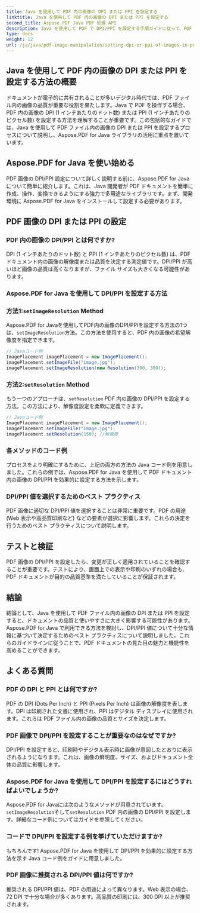 ```yaml
---
title: Java を使用して PDF 内の画像の DPI または PPI を設定する
linktitle: Java を使用して PDF 内の画像の DPI または PPI を設定する
second_title: Aspose.PDF Java PDF 処理 API
description: Java を使用して PDF で DPI/PPI を設定する手順ガイドに従って、PDF の画像品質を最適化します。印刷やデジタル表示用にドキュメントを強化する方法を学びます。
type: docs
weight: 12
url: /ja/java/pdf-image-manipulation/setting-dpi-or-ppi-of-images-in-pdf-using-java/
---
```


## Java を使用して PDF 内の画像の DPI または PPI を設定する方法の概要

ドキュメントが電子的に共有されることが多いデジタル時代では、PDF ファイル内の画像の品質が重要な役割を果たします。Java で PDF を操作する場合、PDF 内の画像の DPI (1 インチあたりのドット数) または PPI (1 インチあたりのピクセル数) を設定する方法を理解することが重要です。この包括的なガイドでは、Java を使用して PDF ファイル内の画像の DPI または PPI を設定するプロセスについて説明し、Aspose.PDF for Java ライブラリの活用に重点を置いています。

## Aspose.PDF for Java を使い始める

PDF 画像の DPI/PPI 設定について詳しく説明する前に、Aspose.PDF for Java について簡単に紹介します。これは、Java 開発者が PDF ドキュメントを簡単に作成、操作、変換できるようにする強力で多用途なライブラリです。まず、開発環境に Aspose.PDF for Java をインストールして設定する必要があります。

## PDF 画像の DPI または PPI の設定

### PDF 内の画像の DPI/PPI とは何ですか?

DPI (1 インチあたりのドット数) と PPI (1 インチあたりのピクセル数) は、PDF ドキュメント内の画像の解像度または品質を決定する測定値です。DPI/PPI が高いほど画像の品質は高くなりますが、ファイル サイズも大きくなる可能性があります。

### Aspose.PDF for Java を使用して DPI/PPI を設定する方法

### 方法1:`setImageResolution` Method

 Aspose.PDF for Javaを使用してPDF内の画像のDPI/PPIを設定する方法の1つは、`setImageResolution`方法。この方法を使用すると、PDF 内の画像の希望解像度を指定できます。

```java
// Javaコード例
ImagePlacement imagePlacement = new ImagePlacement();
imagePlacement.setImageFile("image.jpg");
imagePlacement.setImageResolution(new Resolution(300, 300));
```

### 方法2:`setResolution` Method

もう一つのアプローチは、`setResolution` PDF 内の画像の DPI/PPI を設定する方法。この方法により、解像度設定を柔軟に定義できます。

```java
// Javaコード例
ImagePlacement imagePlacement = new ImagePlacement();
imagePlacement.setImageFile("image.jpg");
imagePlacement.setResolution(150); //解像度
```

### 各メソッドのコード例

プロセスをより明確にするために、上記の両方の方法の Java コード例を用意しました。これらの例では、Aspose.PDF for Java を使用して PDF ドキュメント内の画像の DPI/PPI を効果的に設定する方法を示します。

### DPI/PPI 値を選択するためのベスト プラクティス

PDF 画像に適切な DPI/PPI 値を選択することは非常に重要です。PDF の用途 (Web 表示や高品質印刷など) などの要素が選択に影響します。これらの決定を行うためのベスト プラクティスについて説明します。

## テストと検証

PDF 画像の DPI/PPI を設定したら、変更が正しく適用されていることを確認することが重要です。テストにより、画面上での表示や印刷のいずれの場合も、PDF ドキュメントが目的の品質基準を満たしていることが保証されます。

## 結論

結論として、Java を使用して PDF ファイル内の画像の DPI または PPI を設定すると、ドキュメントの品質と使いやすさに大きく影響する可能性があります。Aspose.PDF for Java で利用できる方法を検討し、DPI/PPI 値について十分な情報に基づいて決定するためのベスト プラクティスについて説明しました。これらのガイドラインに従うことで、PDF ドキュメントの見た目の魅力と機能性を高めることができます。

## よくある質問

### PDF の DPI と PPI とは何ですか?

PDF の DPI (Dots Per Inch) と PPI (Pixels Per Inch) は画像の解像度を表します。DPI は印刷された文書に使用され、PPI はデジタル ディスプレイに使用されます。これらは PDF ファイル内の画像の品質とサイズを決定します。

### PDF 画像で DPI/PPI を設定することが重要なのはなぜですか?

DPI/PPI を設定すると、印刷時やデジタル表示時に画像が意図したとおりに表示されるようになります。これは、画像の鮮明度、サイズ、およびドキュメント全体の品質に影響します。

### Aspose.PDF for Java を使用して DPI/PPI を設定するにはどうすればよいでしょうか?

 Aspose.PDF for Javaには次のようなメソッドが用意されています。`setImageResolution`そして`setResolution` PDF 内の画像の DPI/PPI を設定します。詳細なコード例についてはガイドを参照してください。

### コードで DPI/PPI を設定する例を挙げていただけますか?

もちろんです! Aspose.PDF for Java を使用して DPI/PPI を効果的に設定する方法を示す Java コード例をガイドに用意しました。

### PDF 画像に推奨される DPI/PPI 値は何ですか?

推奨される DPI/PPI 値は、PDF の用途によって異なります。Web 表示の場合、72 DPI で十分な場合が多くあります。高品質の印刷には、300 DPI 以上が推奨されます。
